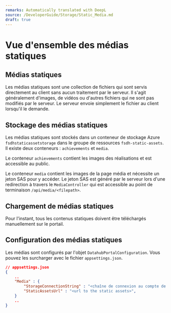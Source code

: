 ```yaml
---
remarks: Automatically translated with DeepL
source: /DeveloperGuide/Storage/Static_Media.md
draft: true
---
```


# Vue d'ensemble des médias statiques

## Médias statiques

Les médias statiques sont une collection de fichiers qui sont servis directement au client sans aucun traitement par le serveur.  Il s'agit généralement d'images, de vidéos ou d'autres fichiers qui ne sont pas modifiés par le serveur.  Le serveur envoie simplement le fichier au client lorsqu'il le demande.


## Stockage des médias statiques

Les médias statiques sont stockés dans un conteneur de stockage Azure `fsdhstaticassetstorage` dans le groupe de ressources `fsdh-static-assets`. Il existe deux conteneurs : `achievements` et `media`.

Le conteneur `achievements` contient les images des réalisations et est accessible au public.

Le conteneur `media` contient les images de la page média et nécessite un jeton SAS pour y accéder.  Le jeton SAS est généré par le serveur lors d'une redirection à travers le `MediaController` qui est accessible au point de terminaison `/api/media/<filepath>`.

## Chargement de médias statiques

Pour l'instant, tous les contenus statiques doivent être téléchargés manuellement sur le portail.

## Configuration des médias statiques

Les médias sont configurés par l'objet `DatahubPortalConfiguration`. Vous pouvez les surcharger avec le fichier `appsettings.json`.

```json
// appsettings.json
{
    ..
    "Media" : {
        "StorageConnectionString" : "<chaîne de connexion au compte de stockage>",
        "StaticAssetsUrl" : "<url to the static assets>",
    }
    ..
}
